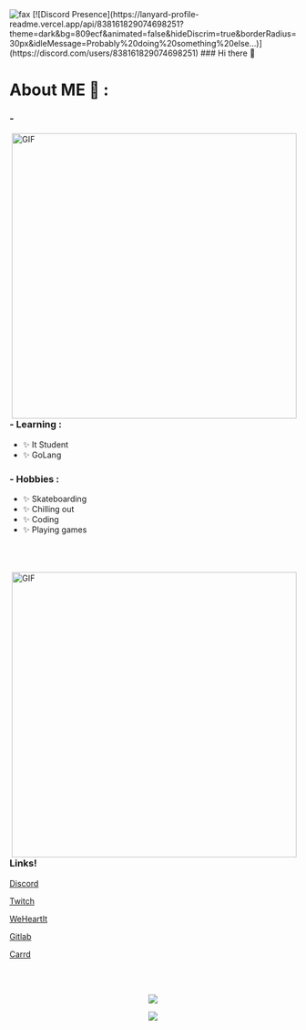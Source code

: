 <img src="https://komarev.com/ghpvc/?username=simulates&color=blue" alt="fax" width="" height="">
[![Discord Presence](https://lanyard-profile-readme.vercel.app/api/838161829074698251?theme=dark&bg=809ecf&animated=false&hideDiscrim=true&borderRadius=30px&idleMessage=Probably%20doing%20something%20else...)](https://discord.com/users/838161829074698251)
### Hi there 👋


# About ME 💬 :

### - 

<img hight="400" width="500" alt="GIF" align="right" src="https://cdn.discordapp.com/attachments/824105295121743872/844276302281179237/unknown.png">

### - Learning :
- ✨ It Student
- ✨ GoLang

### - Hobbies : 
- ✨ Skateboarding 
- ✨ Chilling out 
- ✨ Coding
- ✨ Playing games

</br>
</br>
</br>


<img hight="400" width="500" alt="GIF" align="right" src="https://cdn.discordapp.com/attachments/824246687362187264/846457993125953566/image0-23.jpg">


### Links!

[Discord](https://discord.gg/prey)

[Twitch](https://twitch.tv/oaks)

[WeHeartIt](https://weheartit.com/utility)

[Gitlab](https://gitlab.com/user/cried)

[Carrd](https://ethan.carrd.co)

</br>
</br>


<p align="center"><img align="center" src="https://github-readme-stats.vercel.app/api?username=simulates&show_icons=true&theme=dracula">
</br>


<p align="center"><img align="center" src="https://lastfm-recently-played.vercel.app/api?user=reinject">
